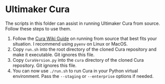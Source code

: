 # Ultimaker Cura

The scripts in this folder can assist in running Ultimaker Cura from source. Follow these steps to use them.

1. Follow the [Cura Wiki Guide](https://github.com/Ultimaker/Cura/wiki/Running-Cura-from-Source) on running from source that best fits your situation. I recommend using `pyenv` on Linux or MacOS.
2. Copy `run.sh` into the root directory of the cloned Cura repository and make it executable. Git ignores this file.
3. Copy `CuraVersion.py` into the `cura` directory of the cloned Cura repository. Git ignores this file.
4. You can now use `./run.sh` to run Cura in your Python virtual environment. Pass the `--staging` or `--enterprise` options if needed.
